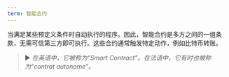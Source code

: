 ```yaml
---
term: 智能合约
---
```


当满足某些预定义条件时自动执行的程序。因此，智能合约是多方之间的一组条款，无需可信第三方即可执行。这些合约通常触发特定动作，例如比特币转账。

> ► *在英语中，它被称为“Smart Contract”。在法语中，它有时也被称为“contrat autonome”。*